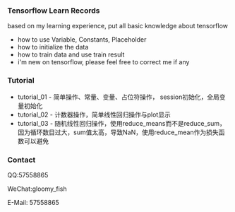 ### Tensorflow Learn Records
based on my learning experience, put all basic knowledge about tensorflow
- how to use Variable, Constants, Placeholder
- how to initialize the data
- how to train data and use train result
- i'm new on tensorflow, please feel free to correct me if any

### Tutorial
- tutorial_01 - 简单操作、常量、变量、占位符操作， session初始化，全局变量初始化
- tutorial_02 - 计数器操作，简单线性回归操作与plot显示
- tutorial_03 - 随机线性回归操作，使用reduce_means而不是reduce_sum，因为循环数目过大，sum值太高，导致NaN，使用reduce_mean作为损失函数可以避免

### Contact
QQ:57558865

WeChat:gloomy_fish

E-Mail: 57558865
